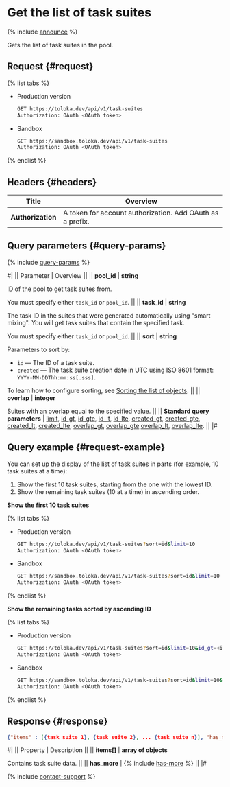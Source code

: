 # Get the list of task suites

{% include [announce](../_includes/announce.md) %}

Gets the list of task suites in the pool.

## Request {#request}

{% list tabs %}

- Production version

  ```bash
  GET https://toloka.dev/api/v1/task-suites
  Authorization: OAuth <OAuth token>
  ```

- Sandbox

  ```bash
  GET https://sandbox.toloka.dev/api/v1/task-suites
  Authorization: OAuth <OAuth token>
  ```

{% endlist %}

## Headers {#headers}

Title | Overview
----- | -----
**Authorization** | A token for account authorization. Add OAuth as a prefix.

## Query parameters {#query-params}

{% include [query-params](../_includes/query-params.md) %}

#|
|| Parameter | Overview ||
|| **pool_id** | **string**

ID of the pool to get task suites from.

You must specify either `task_id` or `pool_id`. ||
|| **task_id** | **string**

The task ID in the suites that were generated automatically using "smart mixing". You will get task suites that contain the specified task.

You must specify either `task_id` or `pool_id`. ||
|| **sort** | **string**

Parameters to sort by:

- `id` — The ID of a task suite.
- `created` — The task suite creation date in UTC using ISO 8601 format: `YYYY-MM-DDThh:mm:ss[.sss]`.

To learn how to configure sorting, see [Sorting the list of objects](sorting.md). ||
|| **overlap** | **integer**

Suites with an overlap equal to the specified value. ||
|| **Standard query parameters** | [limit](standard-query-parameters.md#limit), [id_gt](standard-query-parameters.md#id_gt), [id_gte](standard-query-parameters.md#id_gte), [id_lt](standard-query-parameters.md#id_lt), [id_lte](standard-query-parameters.md#id_lte), [created_gt](standard-query-parameters.md#created_gt), [created_gte](standard-query-parameters.md#created_gte), [created_lt](standard-query-parameters.md#created_lt), [created_lte](standard-query-parameters.md#created_lte), [overlap_gt](standard-query-parameters.md#overlap_gt), [overlap_gte](standard-query-parameters.md#overlap_gte) [overlap_lt](standard-query-parameters.md#overlap_lt), [overlap_lte](standard-query-parameters.md#overlap_lte). ||
|#

## Query example {#request-example}

You can set up the display of the list of task suites in parts (for example, 10 task suites at a time):

1. Show the first 10 task suites, starting from the one with the lowest ID.
1. Show the remaining task suites (10 at a time) in ascending order.

**Show the first 10 task suites**

{% list tabs %}

- Production version

  ```bash
  GET https://toloka.dev/api/v1/task-suites?sort=id&limit=10
  Authorization: OAuth <OAuth token>
  ```

- Sandbox

  ```bash
  GET https://sandbox.toloka.dev/api/v1/task-suites?sort=id&limit=10
  Authorization: OAuth <OAuth token>
  ```

{% endlist %}

**Show the remaining tasks sorted by ascending ID**

{% list tabs %}

- Production version

  ```bash
  GET https://toloka.dev/api/v1/task-suites?sort=id&limit=10&id_gt=<id of the last task suite from the previous response>
  Authorization: OAuth <OAuth token>
  ```

- Sandbox

  ```bash
  GET https://sandbox.toloka.dev/api/v1/task-suites?sort=id&limit=10&id_gt=<id of the last task suite from the previous response>
  Authorization: OAuth <OAuth token>
  ```

{% endlist %}

## Response {#response}

```json
{"items" : [{task suite 1}, {task suite 2}, ... {task suite n}], "has_more": true}
```

#|
|| Property | Description ||
|| **items[]** | **array of objects**

Contains task suite data. ||
|| **has_more** | {% include [has-more](../_includes/has-more.md) %} ||
|#

{% include [contact-support](../../guide/_includes/contact-support.md) %}